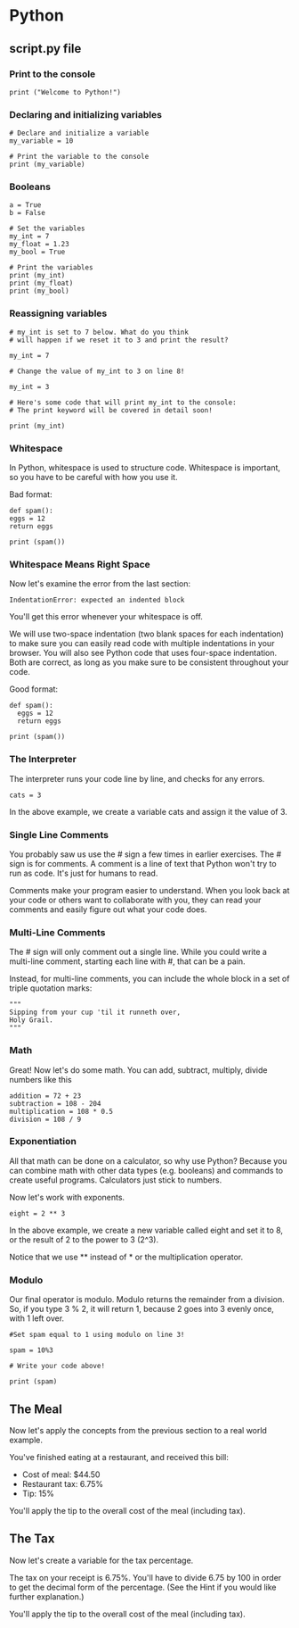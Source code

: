# Python

## script.py file

### Print to the console
```
print ("Welcome to Python!")
```
### Declaring and initializing variables

```
# Declare and initialize a variable
my_variable = 10

# Print the variable to the console
print (my_variable)
```
### Booleans

```
a = True
b = False
```

```
# Set the variables
my_int = 7
my_float = 1.23
my_bool = True

# Print the variables
print (my_int)
print (my_float)
print (my_bool)
```

### Reassigning variables

```
# my_int is set to 7 below. What do you think
# will happen if we reset it to 3 and print the result?

my_int = 7

# Change the value of my_int to 3 on line 8!

my_int = 3

# Here's some code that will print my_int to the console:
# The print keyword will be covered in detail soon!

print (my_int)
```

### Whitespace

In Python, whitespace is used to structure code. Whitespace is important, so you have to be careful with how you use it.

Bad format:
```
def spam():
eggs = 12
return eggs
        
print (spam())
```

### Whitespace Means Right Space

Now let's examine the error from the last section:

```
IndentationError: expected an indented block
```

You'll get this error whenever your whitespace is off.

We will use two-space indentation (two blank spaces for each indentation) to make sure you can easily read code with multiple indentations in your browser. You will also see Python code that uses four-space indentation. Both are correct, as long as you make sure to be consistent throughout your code.

Good format:
```
def spam():
  eggs = 12
  return eggs
        
print (spam())
```

### The Interpreter

The interpreter runs your code line by line, and checks for any errors.

```
cats = 3
```

In the above example, we create a variable cats and assign it the value of 3.

### Single Line Comments

You probably saw us use the # sign a few times in earlier exercises. The # sign is for comments. A comment is a line of text that Python won't try to run as code. It's just for humans to read.

Comments make your program easier to understand. When you look back at your code or others want to collaborate with you, they can read your comments and easily figure out what your code does.

### Multi-Line Comments

The # sign will only comment out a single line. While you could write a multi-line comment, starting each line with #, that can be a pain.

Instead, for multi-line comments, you can include the whole block in a set of triple quotation marks:

```
"""
Sipping from your cup 'til it runneth over,
Holy Grail.
"""
```
### Math

Great! Now let's do some math. You can add, subtract, multiply, divide numbers like this

```
addition = 72 + 23
subtraction = 108 - 204
multiplication = 108 * 0.5
division = 108 / 9
```

### Exponentiation

All that math can be done on a calculator, so why use Python? Because you can combine math with other data types (e.g. booleans) and commands to create useful programs. Calculators just stick to numbers.

Now let's work with exponents.

```
eight = 2 ** 3
```

In the above example, we create a new variable called eight and set it to 8, or the result of 2 to the power to 3 (2^3).

Notice that we use ** instead of * or the multiplication operator.

### Modulo

Our final operator is modulo. Modulo returns the remainder from a division. So, if you type 3 % 2, it will return 1, because 2 goes into 3 evenly once, with 1 left over.

```
#Set spam equal to 1 using modulo on line 3!

spam = 10%3

# Write your code above!

print (spam)
```

## The Meal

Now let's apply the concepts from the previous section to a real world example.

You've finished eating at a restaurant, and received this bill:

* Cost of meal: $44.50
* Restaurant tax: 6.75%
* Tip: 15%

You'll apply the tip to the overall cost of the meal (including tax).

## The Tax

Now let's create a variable for the tax percentage.

The tax on your receipt is 6.75%. You'll have to divide 6.75 by 100 in order to get the decimal form of the percentage. (See the Hint if you would like further explanation.)

You'll apply the tip to the overall cost of the meal (including tax).
